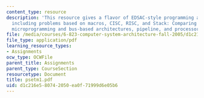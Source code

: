 ```yaml
---
content_type: resource
description: 'This resource gives a flavor of EDSAC-style programming and its limitations
  including problems based on macros, CISC, RISC, and Stack: Comparing ISAs, stack,
  microprogramming and bus-based architectures, pipeline, and processor design.'
file: /media/courses/6-823-computer-system-architecture-fall-2005/d1c216e580742050ea0f71999d6e05b6_psetm1.pdf
file_type: application/pdf
learning_resource_types:
- Assignments
ocw_type: OCWFile
parent_title: Assignments
parent_type: CourseSection
resourcetype: Document
title: psetm1.pdf
uid: d1c216e5-8074-2050-ea0f-71999d6e05b6
---
```

